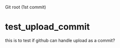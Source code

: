 Git root (1st commit)

# test_upload_commit
this is to test if github can handle upload as a commit?
